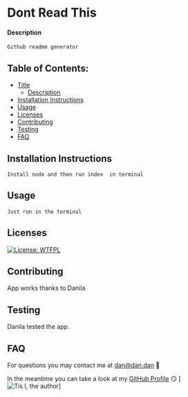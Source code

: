 
# Dont Read This
  
#### Description
  ``` 
  Github readme generator
  ```

## Table of Contents:
- [Title](#Dont%20Read%20This)
  * [Description](#description)
- [Installation Instructions](#installation%20instructions)
- [Usage](#usage)
- [Licenses](#licenses)
- [Contributing](#contributing)
- [Testing](#testing)
- [FAQ](#faq)

## Installation Instructions
```
Install node and then run index  in terminal
```

## Usage
```
Just run in the terminal
```

## Licenses
[![License: WTFPL](https://img.shields.io/badge/License-WTFPL-brightgreen.svg)](http://www.wtfpl.net/about/)<br/>

## Contributing
App works thanks to Danila

## Testing
Danila tested the app.

## FAQ

For questions you may contact me at [dan@dan.dan](dan@dan.dan) :thinking:

In the meantime you can take a look at my [GitHub Profile](https://github.com/corhydare) :smirk:
[![Tis I, the author](https://github.com/corhydare.png?size=200)]
  
